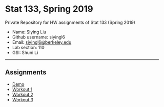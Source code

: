 # Stat 133, Spring 2019

Private Repository for HW assignments of Stat 133 (Spring 2019)

- Name: Siying Liu
- Github username: siyingl6
- Email: siyingl6@berkeley.edu
- Lab section: 110
- GSI: Shuni Li

-----

## Assignments

- [Demo](demo)
- [Workout 1](https://github.com/stat133-sp19/hw-stat133-siyingl6/tree/master/workout01)
- [Workout 2](https://github.com/stat133-sp19/hw-stat133-siyingl6/tree/master/workout02)
- [Workout 3](https://github.com/stat133-sp19/hw-stat133-siyingl6/tree/master/workout03)


